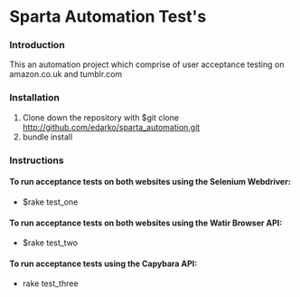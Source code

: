 # Sparta Automation Test's

### Introduction
This an automation project which comprise of user acceptance testing on amazon.co.uk and tumblr.com

### Installation
1. Clone down the repository with $git clone http://github.com/edarko/sparta_automation.git
2. bundle install

### Instructions
#### To run acceptance tests on both websites using the Selenium Webdriver:
- $rake test_one

#### To run acceptance tests on both websites using the Watir Browser API:
- $rake test_two

#### To run acceptance tests using the Capybara API:
- rake test_three